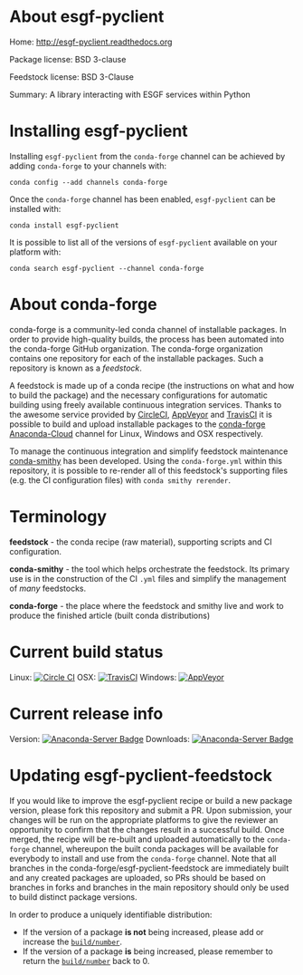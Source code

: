 About esgf-pyclient
===================

Home: http://esgf-pyclient.readthedocs.org

Package license: BSD 3-clause

Feedstock license: BSD 3-Clause

Summary: A library interacting with ESGF services within Python



Installing esgf-pyclient
========================

Installing `esgf-pyclient` from the `conda-forge` channel can be achieved by adding `conda-forge` to your channels with:

```
conda config --add channels conda-forge
```

Once the `conda-forge` channel has been enabled, `esgf-pyclient` can be installed with:

```
conda install esgf-pyclient
```

It is possible to list all of the versions of `esgf-pyclient` available on your platform with:

```
conda search esgf-pyclient --channel conda-forge
```



About conda-forge
=================

conda-forge is a community-led conda channel of installable packages.
In order to provide high-quality builds, the process has been automated into the
conda-forge GitHub organization. The conda-forge organization contains one repository
for each of the installable packages. Such a repository is known as a *feedstock*.

A feedstock is made up of a conda recipe (the instructions on what and how to build
the package) and the necessary configurations for automatic building using freely
available continuous integration services. Thanks to the awesome service provided by
[CircleCI](https://circleci.com/), [AppVeyor](http://www.appveyor.com/)
and [TravisCI](https://travis-ci.org/) it is possible to build and upload installable
packages to the [conda-forge](https://anaconda.org/conda-forge)
[Anaconda-Cloud](http://docs.anaconda.org/) channel for Linux, Windows and OSX respectively.

To manage the continuous integration and simplify feedstock maintenance
[conda-smithy](http://github.com/conda-forge/conda-smithy) has been developed.
Using the ``conda-forge.yml`` within this repository, it is possible to re-render all of
this feedstock's supporting files (e.g. the CI configuration files) with ``conda smithy rerender``.


Terminology
===========

**feedstock** - the conda recipe (raw material), supporting scripts and CI configuration.

**conda-smithy** - the tool which helps orchestrate the feedstock.
                   Its primary use is in the construction of the CI ``.yml`` files
                   and simplify the management of *many* feedstocks.

**conda-forge** - the place where the feedstock and smithy live and work to
                  produce the finished article (built conda distributions)

Current build status
====================

Linux: [![Circle CI](https://circleci.com/gh/conda-forge/esgf-pyclient-feedstock.svg?style=shield)](https://circleci.com/gh/conda-forge/esgf-pyclient-feedstock)
OSX: [![TravisCI](https://travis-ci.org/conda-forge/esgf-pyclient-feedstock.svg?branch=master)](https://travis-ci.org/conda-forge/esgf-pyclient-feedstock)
Windows: [![AppVeyor](https://ci.appveyor.com/api/projects/status/github/conda-forge/esgf-pyclient-feedstock?svg=True)](https://ci.appveyor.com/project/conda-forge/esgf-pyclient-feedstock/branch/master)

Current release info
====================
Version: [![Anaconda-Server Badge](https://anaconda.org/conda-forge/esgf-pyclient/badges/version.svg)](https://anaconda.org/conda-forge/esgf-pyclient)
Downloads: [![Anaconda-Server Badge](https://anaconda.org/conda-forge/esgf-pyclient/badges/downloads.svg)](https://anaconda.org/conda-forge/esgf-pyclient)


Updating esgf-pyclient-feedstock
================================

If you would like to improve the esgf-pyclient recipe or build a new
package version, please fork this repository and submit a PR. Upon submission,
your changes will be run on the appropriate platforms to give the reviewer an
opportunity to confirm that the changes result in a successful build. Once
merged, the recipe will be re-built and uploaded automatically to the
`conda-forge` channel, whereupon the built conda packages will be available for
everybody to install and use from the `conda-forge` channel.
Note that all branches in the conda-forge/esgf-pyclient-feedstock are
immediately built and any created packages are uploaded, so PRs should be based
on branches in forks and branches in the main repository should only be used to
build distinct package versions.

In order to produce a uniquely identifiable distribution:
 * If the version of a package **is not** being increased, please add or increase
   the [``build/number``](http://conda.pydata.org/docs/building/meta-yaml.html#build-number-and-string).
 * If the version of a package **is** being increased, please remember to return
   the [``build/number``](http://conda.pydata.org/docs/building/meta-yaml.html#build-number-and-string)
   back to 0.
